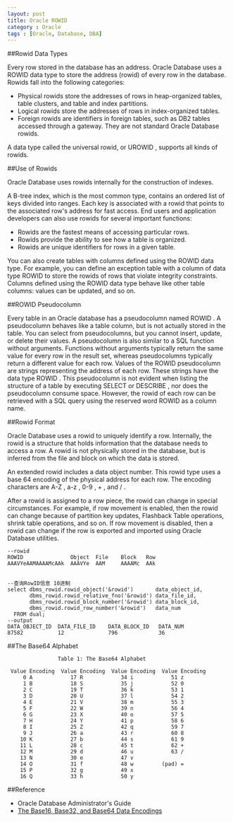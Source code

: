 ```yaml
---
layout: post
title: Oracle ROWID
category : Oracle
tags : [Oracle, Database, DBA]
---
```


##Rowid Data Types

Every row stored in the database has an address. Oracle Database uses a  ROWID  data type to store the address (rowid) of every row in the database. Rowids fall into the following categories:

 * Physical rowids store the addresses of rows in heap-organized tables, table clusters, and table and index partitions.
 * Logical rowids store the addresses of rows in index-organized tables.
 * Foreign rowids are identifiers in foreign tables, such as DB2 tables accessed through a gateway. They are not standard Oracle Database rowids.

A data type called the universal rowid, or  UROWID , supports all kinds of rowids.

##Use of Rowids  

Oracle Database uses rowids internally for the construction of indexes. 

A B-tree index, which is the most common type, contains an ordered list of keys divided into ranges. Each key is associated with a rowid that points to the associated row's address for fast access. End users and application developers can also use rowids for several important functions:

 * Rowids are the fastest means of accessing particular rows.
 * Rowids provide the ability to see how a table is organized.
 * Rowids are unique identifiers for rows in a given table.

You can also create tables with columns defined using the  ROWID  data type. For example, you can define an exception table with a column of data type  ROWID  to store the rowids of rows that violate integrity constraints. Columns defined using the  ROWID data type behave like other table columns: values can be updated, and so on.

##ROWID Pseudocolumn  

Every table in an Oracle database has a pseudocolumn named ROWID . A pseudocolumn behaves like a table column, but is not actually stored in the table. You can select from pseudocolumns, but you cannot insert, update, or delete their values. A pseudocolumn is also similar to a SQL function without arguments. Functions without arguments typically return the same value for every row in the result set, whereas pseudocolumns typically return a different value for each row. Values of the  ROWID  pseudocolumn are strings representing the address of each row. These strings have the data type  ROWID . This pseudocolumn is not evident when listing the structure of a table by executing  SELECT  or  DESCRIBE , nor does the pseudocolumn consume space. However, the rowid of each row can be retrieved with a SQL query using the reserved word  ROWID  as a column name.


##Rowid Format  

Oracle Database uses a rowid to uniquely identify a row. Internally, the rowid is a structure that holds information that the database needs to access a row. A rowid is not physically stored in the database, but is inferred from the file and block on which the data is stored.

An extended rowid includes a data object number. This rowid type uses a base 64 encoding of the physical address for each row. The encoding characters are  A-Z ,  a-z , 0-9 ,  + , and  / . 

After a rowid is assigned to a row piece, the rowid can change in special circumstances. For example, if row movement is enabled, then the rowid can change because of partition key updates, Flashback Table operations, shrink table operations, and so on. If row movement is disabled, then a rowid can change if the row is exported and imported using Oracle Database utilities.


    --rowid
    ROWID	            Object	File	Block	Row
    AAAVYeAAMAAAAMcAAk	AAAVYe	AAM	    AAAAMc	AAk


    --查询RowID信息 10进制
    select dbms_rowid.rowid_object('&rowid')       data_object_id,
           dbms_rowid.rowid_relative_fno('&rowid') data_file_id,
           dbms_rowid.rowid_block_number('&rowid') data_block_id,
           dbms_rowid.rowid_row_number('&rowid')   data_num
      FROM dual;
	--output
    DATA_OBJECT_ID	DATA_FILE_ID	DATA_BLOCK_ID	DATA_NUM
    87582	        12	            796	            36

	
##The Base64 Alphabet
	
                    Table 1: The Base64 Alphabet

     Value Encoding  Value Encoding  Value Encoding  Value Encoding
         0 A            17 R            34 i            51 z
         1 B            18 S            35 j            52 0
         2 C            19 T            36 k            53 1
         3 D            20 U            37 l            54 2
         4 E            21 V            38 m            55 3
         5 F            22 W            39 n            56 4
         6 G            23 X            40 o            57 5
         7 H            24 Y            41 p            58 6
         8 I            25 Z            42 q            59 7
         9 J            26 a            43 r            60 8
        10 K            27 b            44 s            61 9
        11 L            28 c            45 t            62 +
        12 M            29 d            46 u            63 /
        13 N            30 e            47 v
        14 O            31 f            48 w         (pad) =
        15 P            32 g            49 x
        16 Q            33 h            50 y
	
##Reference

* Oracle Database Administrator's Guide
* [The Base16, Base32, and Base64 Data Encodings](http://tools.ietf.org/html/rfc4648)